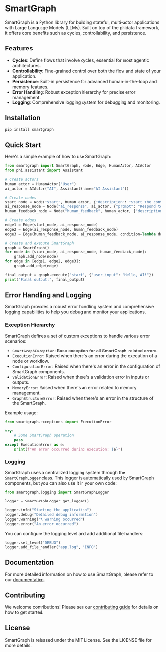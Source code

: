 # SmartGraph

SmartGraph is a Python library for building stateful, multi-actor applications with Large Language Models (LLMs). Built on top of the phidata framework, it offers core benefits such as cycles, controllability, and persistence.

## Features

- **Cycles**: Define flows that involve cycles, essential for most agentic architectures.
- **Controllability**: Fine-grained control over both the flow and state of your application.
- **Persistence**: Built-in persistence for advanced human-in-the-loop and memory features.
- **Error Handling**: Robust exception hierarchy for precise error management.
- **Logging**: Comprehensive logging system for debugging and monitoring.

## Installation

```bash
pip install smartgraph
```

## Quick Start

Here's a simple example of how to use SmartGraph:

```python
from smartgraph import SmartGraph, Node, Edge, HumanActor, AIActor
from phi.assistant import Assistant

# Create actors
human_actor = HumanActor("User")
ai_actor = AIActor("AI", Assistant(name="AI Assistant"))

# Create nodes
start_node = Node("start", human_actor, {"description": "Start the conversation"})
ai_response_node = Node("ai_response", ai_actor, {"prompt": "Respond to: {user_input}"})
human_feedback_node = Node("human_feedback", human_actor, {"description": "Provide feedback on AI's response"})

# Create edges
edge1 = Edge(start_node, ai_response_node)
edge2 = Edge(ai_response_node, human_feedback_node)
edge3 = Edge(human_feedback_node, ai_response_node, condition=lambda data: data['response'].lower() != 'exit')

# Create and execute SmartGraph
graph = SmartGraph()
for node in [start_node, ai_response_node, human_feedback_node]:
    graph.add_node(node)
for edge in [edge1, edge2, edge3]:
    graph.add_edge(edge)

final_output = graph.execute("start", {"user_input": "Hello, AI!"})
print("Final output:", final_output)
```

## Error Handling and Logging

SmartGraph provides a robust error handling system and comprehensive logging capabilities to help you debug and monitor your applications.

### Exception Hierarchy

SmartGraph defines a set of custom exceptions to handle various error scenarios:

- `SmartGraphException`: Base exception for all SmartGraph-related errors.
- `ExecutionError`: Raised when there's an error during the execution of a node or workflow.
- `ConfigurationError`: Raised when there's an error in the configuration of SmartGraph components.
- `ValidationError`: Raised when there's a validation error in inputs or outputs.
- `MemoryError`: Raised when there's an error related to memory management.
- `GraphStructureError`: Raised when there's an error in the structure of the SmartGraph.

Example usage:

```python
from smartgraph.exceptions import ExecutionError

try:
    # Some SmartGraph operation
    pass
except ExecutionError as e:
    print(f"An error occurred during execution: {e}")
```

### Logging

SmartGraph uses a centralized logging system through the `SmartGraphLogger` class. This logger is automatically used by SmartGraph components, but you can also use it in your own code:

```python
from smartgraph.logging import SmartGraphLogger

logger = SmartGraphLogger.get_logger()

logger.info("Starting the application")
logger.debug("Detailed debug information")
logger.warning("A warning occurred")
logger.error("An error occurred")
```

You can configure the logging level and add additional file handlers:

```python
logger.set_level("DEBUG")
logger.add_file_handler("app.log", "INFO")
```

## Documentation

For more detailed information on how to use SmartGraph, please refer to our [documentation](link-to-your-documentation).

## Contributing

We welcome contributions! Please see our [contributing guide](link-to-contributing-guide) for details on how to get started.

## License

SmartGraph is released under the MIT License. See the LICENSE file for more details.
